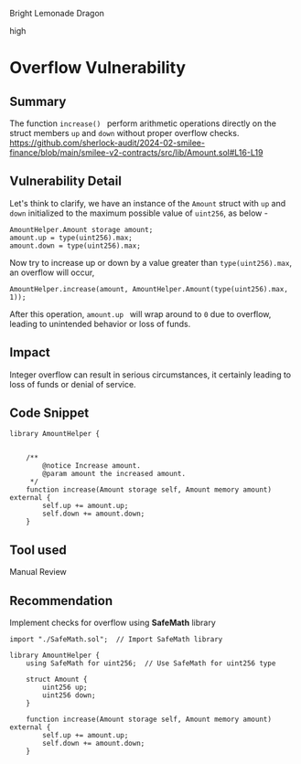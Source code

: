 Bright Lemonade Dragon

high

# Overflow Vulnerability

## Summary
The function `increase() ` perform arithmetic operations directly on the struct members `up` and `down` without  proper overflow checks.
https://github.com/sherlock-audit/2024-02-smilee-finance/blob/main/smilee-v2-contracts/src/lib/Amount.sol#L16-L19

## Vulnerability Detail

Let's think to clarify, we have an instance of the `Amount` struct with `up` and `down` initialized to the maximum possible value of `uint256`, as below - 
```solidity
AmountHelper.Amount storage amount;
amount.up = type(uint256).max;
amount.down = type(uint256).max;
```
Now try to increase up or down by a value greater than `type(uint256).max`, an overflow will occur, 

```solidity
AmountHelper.increase(amount, AmountHelper.Amount(type(uint256).max, 1));
```

After this operation, `amount.up ` will wrap around to `0` due to overflow, leading to unintended behavior or loss of funds.



## Impact

Integer overflow can result in serious circumstances, it certainly leading to loss of funds or denial of service.

## Code Snippet
```solidity
library AmountHelper {


    /**
        @notice Increase amount.
        @param amount the increased amount.
     */
    function increase(Amount storage self, Amount memory amount) external {
        self.up += amount.up;
        self.down += amount.down;
    }
```
## Tool used

Manual Review

## Recommendation

Implement checks for overflow using **SafeMath** library

```solidity
import "./SafeMath.sol";  // Import SafeMath library

library AmountHelper {
    using SafeMath for uint256;  // Use SafeMath for uint256 type

    struct Amount {
        uint256 up;
        uint256 down;
    }

    function increase(Amount storage self, Amount memory amount) external {
        self.up += amount.up; 
        self.down += amount.down; 
    }
```